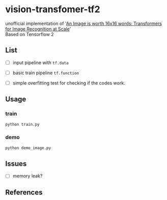 # vision-transfomer-tf2
unofficial implementation of '[An Image is worth 16x16 words: Transformers for Image Recognition at Scale](https://arxiv.org/pdf/2010.11929)' <br>
Based on Tensorflow 2

## List
- [ ] input pipeline with `tf.data`
- [ ] basic train pipeline `tf.function`
- [ ] simple overfitting test for checking if the codes work.


## Usage

### train
```python
python train.py
```

### demo
```python
python demo_image.py
```


## Issues
- [ ] memory leak?


## References

